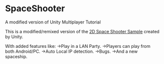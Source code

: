 # SpaceShooter
 A modified version of Unity Multiplayer Tutorial

This is a modified/remixed version of the 
 [2D Space Shooter Sample](https://github.com/Unity-Technologies/com.unity.multiplayer.samples.bitesize/tree/main/Basic/2DSpaceShooter) created by Unity.

With added features like:
->Play in a LAN Party.
->Players can play from both Android/PC.
->Auto Local IP detection.
->Bugs.
->And a new spaceship.
